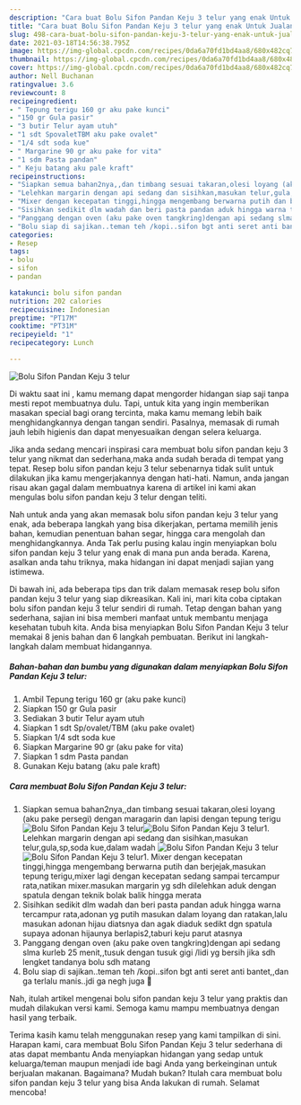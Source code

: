 ```yaml
---
description: "Cara buat Bolu Sifon Pandan Keju 3 telur yang enak Untuk Jualan"
title: "Cara buat Bolu Sifon Pandan Keju 3 telur yang enak Untuk Jualan"
slug: 498-cara-buat-bolu-sifon-pandan-keju-3-telur-yang-enak-untuk-jualan
date: 2021-03-18T14:56:38.795Z
image: https://img-global.cpcdn.com/recipes/0da6a70fd1bd4aa8/680x482cq70/bolu-sifon-pandan-keju-3-telur-foto-resep-utama.jpg
thumbnail: https://img-global.cpcdn.com/recipes/0da6a70fd1bd4aa8/680x482cq70/bolu-sifon-pandan-keju-3-telur-foto-resep-utama.jpg
cover: https://img-global.cpcdn.com/recipes/0da6a70fd1bd4aa8/680x482cq70/bolu-sifon-pandan-keju-3-telur-foto-resep-utama.jpg
author: Nell Buchanan
ratingvalue: 3.6
reviewcount: 8
recipeingredient:
- " Tepung terigu 160 gr aku pake kunci"
- "150 gr Gula pasir"
- "3 butir Telur ayam utuh"
- "1 sdt SpovaletTBM aku pake ovalet"
- "1/4 sdt soda kue"
- " Margarine 90 gr aku pake for vita"
- "1 sdm Pasta pandan"
- " Keju batang aku pale kraft"
recipeinstructions:
- "Siapkan semua bahan2nya,,dan timbang sesuai takaran,olesi loyang (aku pake persegi) dengan maragarin dan lapisi dengan tepung terigu"
- "Lelehkan margarin dengan api sedang dan sisihkan,masukan telur,gula,sp,soda kue,dalam wadah"
- "Mixer dengan kecepatan tinggi,hingga mengembang berwarna putih dan berjejak,masukan tepung terigu,mixer lagi dengan kecepatan sedang sampai tercampur rata,natikan mixer.masukan margarin yg sdh dilelehkan aduk dengan spatula dengan teknik bolak balik hingga merata"
- "Sisihkan sedikit dlm wadah dan beri pasta pandan aduk hingga warna tercampur rata,adonan yg putih masukan dalam loyang dan ratakan,lalu masukan adonan hijau diatsnya dan agak diaduk sedikt dgn spatula supaya adonan hijaunya berlapis2,taburi keju parut atasnya"
- "Panggang dengan oven (aku pake oven tangkring)dengan api sedang slma kurleb 25 menit,,tusuk dengan tusuk gigi /lidi yg bersih jika sdh lengket tandanya bolu sdh matang"
- "Bolu siap di sajikan..teman teh /kopi..sifon bgt anti seret anti bantet,,dan ga terlalu manis..jdi ga negh juga 🥰"
categories:
- Resep
tags:
- bolu
- sifon
- pandan

katakunci: bolu sifon pandan 
nutrition: 202 calories
recipecuisine: Indonesian
preptime: "PT17M"
cooktime: "PT31M"
recipeyield: "1"
recipecategory: Lunch

---
```



![Bolu Sifon Pandan Keju 3 telur](https://img-global.cpcdn.com/recipes/0da6a70fd1bd4aa8/680x482cq70/bolu-sifon-pandan-keju-3-telur-foto-resep-utama.jpg)

Di waktu  saat ini , kamu memang dapat mengorder hidangan siap saji tanpa mesti repot membuatnya dulu. Tapi, untuk kita yang ingin memberikan masakan special bagi orang tercinta, maka kamu memang lebih baik menghidangkannya dengan tangan sendiri. Pasalnya, memasak di rumah jauh lebih higienis dan dapat menyesuaikan dengan selera keluarga.

Jika anda sedang mencari inspirasi cara membuat bolu sifon pandan keju 3 telur yang nikmat dan sederhana,maka anda sudah berada di tempat yang tepat. Resep bolu sifon pandan keju 3 telur  sebenarnya tidak sulit untuk dilakukan jika kamu mengerjakannya dengan hati-hati. Namun, anda jangan risau akan gagal dalam membuatnya 
karena di artikel ini kami akan mengulas bolu sifon pandan keju 3 telur dengan teliti.  



Nah untuk anda yang akan memasak bolu sifon pandan keju 3 telur yang enak, ada beberapa langkah yang bisa dikerjakan, pertama memilih jenis bahan, kemudian penentuan bahan segar, hingga cara mengolah dan menghidangkannya. Anda Tak perlu pusing kalau ingin menyiapkan bolu sifon pandan keju 3 telur yang enak di mana pun anda berada. Karena, asalkan anda  tahu triknya, maka hidangan ini dapat menjadi sajian yang istimewa.

Di bawah ini, ada beberapa tips dan trik dalam memasak resep bolu sifon pandan keju 3 telur yang siap dikreasikan. Kali ini, mari kita coba ciptakan bolu sifon pandan keju 3 telur sendiri di rumah. Tetap dengan bahan yang sederhana, sajian ini bisa memberi manfaat untuk membantu menjaga kesehatan tubuh kita. Anda bisa menyiapkan Bolu Sifon Pandan Keju 3 telur memakai 8 jenis bahan dan 6 langkah pembuatan. Berikut ini langkah-langkah dalam membuat hidangannya.

<!--inarticleads1-->

##### Bahan-bahan dan bumbu yang digunakan dalam menyiapkan Bolu Sifon Pandan Keju 3 telur:

1. Ambil  Tepung terigu 160 gr (aku pake kunci)
1. Siapkan 150 gr Gula pasir
1. Sediakan 3 butir Telur ayam utuh
1. Siapkan 1 sdt Sp/ovalet/TBM (aku pake ovalet)
1. Siapkan 1/4 sdt soda kue
1. Siapkan  Margarine 90 gr (aku pake for vita)
1. Siapkan 1 sdm Pasta pandan
1. Gunakan  Keju batang (aku pale kraft)




<!--inarticleads2-->

##### Cara membuat Bolu Sifon Pandan Keju 3 telur:

1. Siapkan semua bahan2nya,,dan timbang sesuai takaran,olesi loyang (aku pake persegi) dengan maragarin dan lapisi dengan tepung terigu
<img src="https://img-global.cpcdn.com/steps/743ad7172c8eea2a/160x128cq70/bolu-sifon-pandan-keju-3-telur-langkah-memasak-1-foto.jpg" alt="Bolu Sifon Pandan Keju 3 telur"><img src="https://img-global.cpcdn.com/steps/9a5fa9e4df1cd6c8/160x128cq70/bolu-sifon-pandan-keju-3-telur-langkah-memasak-1-foto.jpg" alt="Bolu Sifon Pandan Keju 3 telur">1. Lelehkan margarin dengan api sedang dan sisihkan,masukan telur,gula,sp,soda kue,dalam wadah
<img src="https://img-global.cpcdn.com/steps/c9dca65bbf66b989/160x128cq70/bolu-sifon-pandan-keju-3-telur-langkah-memasak-2-foto.jpg" alt="Bolu Sifon Pandan Keju 3 telur"><img src="https://img-global.cpcdn.com/steps/3ca5702923de5f11/160x128cq70/bolu-sifon-pandan-keju-3-telur-langkah-memasak-2-foto.jpg" alt="Bolu Sifon Pandan Keju 3 telur">1. Mixer dengan kecepatan tinggi,hingga mengembang berwarna putih dan berjejak,masukan tepung terigu,mixer lagi dengan kecepatan sedang sampai tercampur rata,natikan mixer.masukan margarin yg sdh dilelehkan aduk dengan spatula dengan teknik bolak balik hingga merata
1. Sisihkan sedikit dlm wadah dan beri pasta pandan aduk hingga warna tercampur rata,adonan yg putih masukan dalam loyang dan ratakan,lalu masukan adonan hijau diatsnya dan agak diaduk sedikt dgn spatula supaya adonan hijaunya berlapis2,taburi keju parut atasnya
1. Panggang dengan oven (aku pake oven tangkring)dengan api sedang slma kurleb 25 menit,,tusuk dengan tusuk gigi /lidi yg bersih jika sdh lengket tandanya bolu sdh matang
1. Bolu siap di sajikan..teman teh /kopi..sifon bgt anti seret anti bantet,,dan ga terlalu manis..jdi ga negh juga 🥰




Nah, itulah artikel mengenai  bolu sifon pandan keju 3 telur  yang praktis dan mudah dilakukan versi kami. Semoga kamu mampu membuatnya dengan hasil yang terbaik. 

Terima kasih kamu telah menggunakan resep yang kami tampilkan di sini. Harapan kami, cara membuat  Bolu Sifon Pandan Keju 3 telur sederhana di atas dapat membantu Anda menyiapkan hidangan yang sedap untuk keluarga/teman maupun menjadi ide bagi Anda yang berkeinginan untuk berjualan makanan. Bagaimana? Mudah bukan? Itulah cara membuat bolu sifon pandan keju 3 telur yang bisa Anda lakukan di rumah. Selamat mencoba!

